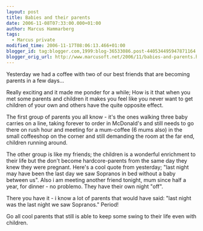 ```yaml
---
layout: post
title: Babies and their parents
date: 2006-11-08T07:33:00.000+01:00
author: Marcus Hammarberg
tags:
  - Marcus private
modified_time: 2006-11-17T08:06:13.466+01:00
blogger_id: tag:blogger.com,1999:blog-36533086.post-440534495947871164
blogger_orig_url: http://www.marcusoft.net/2006/11/babies-and-parents.html
---
```


Yesterday
we had a coffee with two of our best friends that are becoming parents
in a few days...

Really exciting and it made me ponder for a while;
How is it that when you met some parents and children it makes you feel
like you never want to get children of your own and others have the
quite opposite effect.

The first group of parents you all know - it's the ones walking three
baby carries on a line, taking forever to order in McDonald's and still
needs to go there on rush hour and meeting for a mum-coffee (6 mums
also) in the small coffeeshop on the corner and still demanding the room
at the far end, children running around.

The other group is like my friends; the children is a wonderful
enrichment to their life but the don't become hardcore-parents from the
same day they knew they were pregnant. Here's a cool quote from
yesterday; "last night may have been the last day we saw Sopranos in bed
without a baby between us". Also i am meeting another friend tonight,
mum since half a year, for dinner - no problemo. They have their own
night "off".

There you have it - i know a lot of parents that would have said: "last
night was the last night we saw Sopranos." Period!

Go all cool parents that still is able to keep some swing to their life
even with children.
